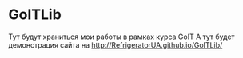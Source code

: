 # GoITLib
Тут будут храниться мои работы в рамках курса GoIT
А тут будет демонстрация сайта на http://RefrigeratorUA.github.io/GoITLib/
